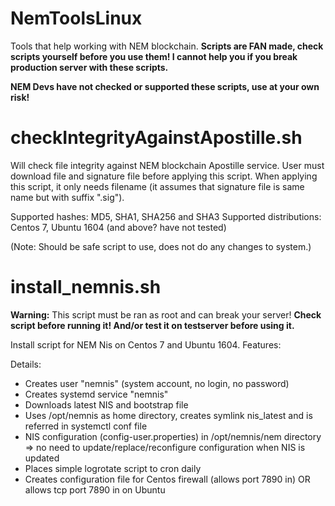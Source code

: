 # NemToolsLinux
Tools that help working with NEM blockchain. **Scripts are FAN made, check scripts yourself before you use them! I cannot help you if you break production server with these scripts.**

**NEM Devs have not checked or supported these scripts, use at your own risk!**

# checkIntegrityAgainstApostille.sh
Will check file integrity against NEM blockchain Apostille service. User must download file and signature file before applying this script. When applying this script, it only needs filename (it assumes that signature file is same name but with suffix ".sig").

Supported hashes: MD5, SHA1, SHA256 and SHA3
Supported distributions: Centos 7, Ubuntu 1604 (and above? have not tested)

(Note: Should be safe script to use, does not do any changes to system.)

# install_nemnis.sh

**Warning:** This script must be ran as root and can break your server! **Check script before running it! And/or test it on testserver before using it.**

Install script for NEM Nis on Centos 7 and Ubuntu 1604. Features:

Details:
* Creates user "nemnis" (system account, no login, no password)
* Creates systemd service "nemnis"
* Downloads latest NIS and bootstrap file
* Uses /opt/nemnis as home directory, creates symlink nis_latest and is referred in systemctl conf file
* NIS configuration (config-user.properties) in /opt/nemnis/nem directory => no need to update/replace/reconfigure configuration when NIS is updated
* Places simple logrotate script to cron daily
* Creates configuration file for Centos firewall (allows port 7890 in) OR allows tcp port 7890 in on Ubuntu
